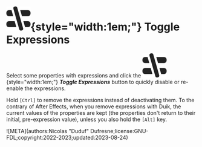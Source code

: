 # ![](../../../img/duik/icons/disable_expression.svg){style="width:1em;"} Toggle Expressions

Select some properties with expressions and click the ![](../../../img/duik/icons/disable_expression.svg){style="width:1em;"} ***Toggle Expressions*** button to  quickly disable or re-enable the expressions.

Hold `[Ctrl]` to remove the expressions instead of deactivating them. To the contrary of After Effects, when you remove expressions with Duik, the current values of the properties are kept (the properties don't return to their initial, pre-expression value), unless you also hold the `[Alt]` key.


![META](authors:Nicolas "Duduf" Dufresne;license:GNU-FDL;copyright:2022-2023;updated:2023-08-24)
